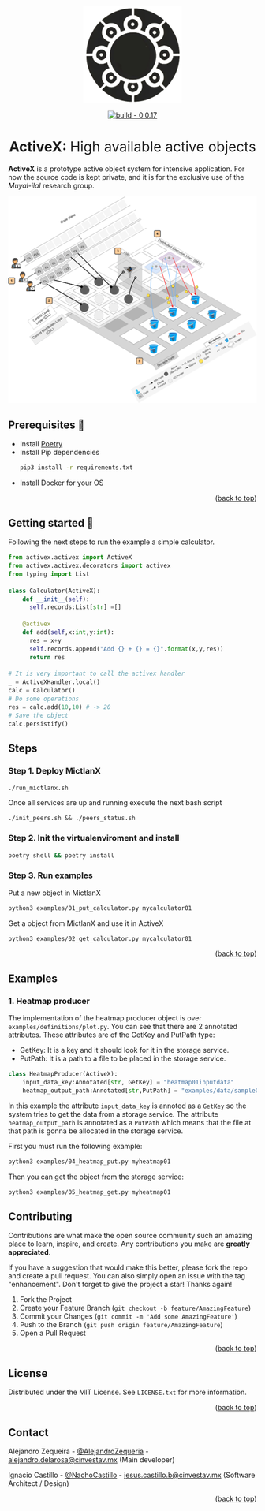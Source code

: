 <p align="center">
  <img width="200" src="./assets/logo.png" />
</p>

<div align=center>
<a href="https://test.pypi.org/project/mictlanx/"><img src="https://img.shields.io/badge/build-0.0.17-2ea44f?logo=Logo&logoColor=%23000" alt="build - 0.0.17"></a>
</div>
<div align=center>
	<h1>ActiveX: <span style="font-weight:normal;"> High available active objects</span></h1>
</div>

<!-- #  MictlanX  -->
**ActiveX** is a prototype active object system for intensive application. For now the source code is kept private, and it is for the exclusive use of the *Muyal-ilal* research group. 


<p align="center">
  <img width="750" src="./assets/activex_01.png" />
</p>


## Prerequisites 🧾

- Install [Poetry](https://python-poetry.org/)
- Install Pip dependencies
  ```bash
  pip3 install -r requirements.txt
  ```
- Install Docker for your OS

<p align="right">(<a href="#top">back to top</a>)</p>


## Getting started 🚀

Following the next steps to run the example a simple calculator.

```python
from activex.activex import ActiveX
from activex.activex.decorators import activex
from typing import List

class Calculator(ActiveX):
    def __init__(self):
      self.records:List[str] =[]

    @activex
    def add(self,x:int,y:int):
      res = x+y
      self.records.append("Add {} + {} = {}".format(x,y,res))
      return res

# It is very important to call the activex handler
_ = ActiveXHandler.local()
calc = Calculator()
# Do some operations
res = calc.add(10,10) # -> 20
# Save the object
calc.persistify()
```


## Steps 
### Step 1. Deploy MictlanX
```
./run_mictlanx.sh
```
Once all services are up  and running execute the next bash script
```
./init_peers.sh && ./peers_status.sh
```

### Step 2. Init the virtualenviroment and install

```bash
poetry shell && poetry install
```
### Step 3. Run examples

Put a new object in MictlanX
```bash
python3 examples/01_put_calculator.py mycalculator01
```
Get a object from MictlanX and use it in ActiveX
```bash
python3 examples/02_get_calculator.py mycalculator01
```

<p align="right">(<a href="#top">back to top</a>)</p>


## Examples
### 1. Heatmap producer

The implementation of the heatmap producer object is over ```examples/definitions/plot.py```. You can see that there are 2 annotated attributes. These attributes are of the GetKey and PutPath type:

- GetKey: It is a key and it should look for it in the storage service.
- PutPath: It is a path to a file to be placed in the storage service.

```python
class HeatmapProducer(ActiveX):
    input_data_key:Annotated[str, GetKey] = "heatmap01inputdata"
    heatmap_output_path:Annotated[str,PutPath] = "examples/data/sample01.csv"
```

In this example the attribute ```input_data_key``` is annoted as a ```GetKey``` so the system tries to get the data from a storage service.  The attribute ```heatmap_output_path``` is annotated as a ```PutPath``` which means that the file at that path is gonna be allocated in the storage service.


First you must run the following example: 

```bash
python3 examples/04_heatmap_put.py myheatmap01
```


Then you can get the object from the storage service:

```bash
python3 examples/05_heatmap_get.py myheatmap01
```

<!-- CONTRIBUTING -->
## Contributing

Contributions are what make the open source community such an amazing place to learn, inspire, and create. Any contributions you make are **greatly appreciated**.

If you have a suggestion that would make this better, please fork the repo and create a pull request. You can also simply open an issue with the tag "enhancement".
Don't forget to give the project a star! Thanks again!

1. Fork the Project
2. Create your Feature Branch (`git checkout -b feature/AmazingFeature`)
3. Commit your Changes (`git commit -m 'Add some AmazingFeature'`)
4. Push to the Branch (`git push origin feature/AmazingFeature`)
5. Open a Pull Request

<p align="right">(<a href="#top">back to top</a>)</p>



<!-- LICENSE -->
## License

Distributed under the MIT License. See `LICENSE.txt` for more information.

<p align="right">(<a href="#top">back to top</a>)</p>



<!-- CONTACT -->
## Contact

 Alejandro Zequeira - [@AlejandroZequeria]() - alejandro.delarosa@cinvestav.mx (Main developer)

 Ignacio Castillo - [@NachoCastillo]() - jesus.castillo.b@cinvestav.mx (Software Architect / Design)

<p align="right">(<a href="#top">back to top</a>)</p>
